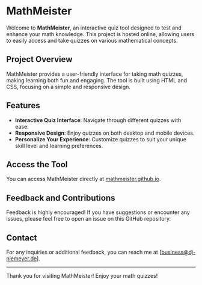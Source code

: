 # MathMeister

Welcome to **MathMeister**, an interactive quiz tool designed to test and enhance your math knowledge. This project is hosted online, allowing users to easily access and take quizzes on various mathematical concepts.

## Project Overview

MathMeister provides a user-friendly interface for taking math quizzes, making learning both fun and engaging. The tool is built using HTML and CSS, focusing on a simple and responsive design.

## Features

- **Interactive Quiz Interface**: Navigate through different quizzes with ease.
- **Responsive Design**: Enjoy quizzes on both desktop and mobile devices.
- **Personalize Your Experience**: Customize quizzes to suit your unique skill level and learning preferences.

## Access the Tool

You can access MathMeister directly at [mathmeister.github.io](https://mathmeister.github.io).

## Feedback and Contributions

Feedback is highly encouraged! If you have suggestions or encounter any issues, please feel free to open an issue on this GitHub repository.

## Contact

For any inquiries or additional feedback, you can reach me at [business@dj-niemeyer.de].

---

Thank you for visiting MathMeister! Enjoy your math quizzes!
